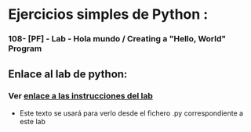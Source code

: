 # **Ejercicios simples de Python** : 
### **108- [PF] - Lab - Hola mundo / Creating a "Hello, World" Program**

## Enlace al lab de python:

### Ver [enlace a las instrucciones del lab](https://aspiring-gaura-1f9.notion.site/Calendar-7fd07a08cedb4e4f8fb4dc55550df629?p=3247ab4cc45c4b579ba89a1e640f8f16&pm=s)

- Este texto se usará para verlo desde el fichero .py correspondiente a este lab
